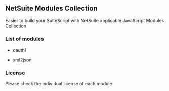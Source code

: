 ## NetSuite Modules Collection

Easier to build your SuiteScript with NetSuite applicable JavaScript Modules Collection

### List of modules

- oauth1

- xml2json

### License

Please check the individual license of each module